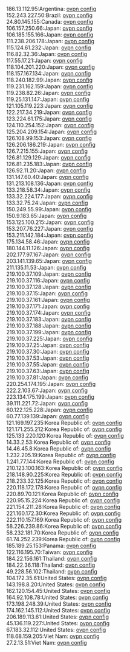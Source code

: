 186.13.112.95:Argentina: [ovpn config](vpn/186_13_112_95.ovpn)  
152.243.227.50:Brazil: [ovpn config](vpn/152_243_227_50.ovpn)  
24.80.145.155:Canada: [ovpn config](vpn/24_80_145_155.ovpn)  
106.157.250.66:Japan: [ovpn config](vpn/106_157_250_66.ovpn)  
106.185.155.166:Japan: [ovpn config](vpn/106_185_155_166.ovpn)  
111.238.206.178:Japan: [ovpn config](vpn/111_238_206_178.ovpn)  
115.124.61.232:Japan: [ovpn config](vpn/115_124_61_232.ovpn)  
116.82.32.36:Japan: [ovpn config](vpn/116_82_32_36.ovpn)  
117.55.17.21:Japan: [ovpn config](vpn/117_55_17_21.ovpn)  
118.104.201.220:Japan: [ovpn config](vpn/118_104_201_220.ovpn)  
118.157.167.134:Japan: [ovpn config](vpn/118_157_167_134.ovpn)  
118.240.182.99:Japan: [ovpn config](vpn/118_240_182_99.ovpn)  
119.231.162.159:Japan: [ovpn config](vpn/119_231_162_159.ovpn)  
119.238.82.26:Japan: [ovpn config](vpn/119_238_82_26.ovpn)  
119.25.131.147:Japan: [ovpn config](vpn/119_25_131_147.ovpn)  
121.105.119.223:Japan: [ovpn config](vpn/121_105_119_223.ovpn)  
122.217.34.219:Japan: [ovpn config](vpn/122_217_34_219.ovpn)  
123.224.61.175:Japan: [ovpn config](vpn/123_224_61_175.ovpn)  
124.110.254.152:Japan: [ovpn config](vpn/124_110_254_152.ovpn)  
125.204.209.154:Japan: [ovpn config](vpn/125_204_209_154.ovpn)  
126.108.99.153:Japan: [ovpn config](vpn/126_108_99_153.ovpn)  
126.206.186.219:Japan: [ovpn config](vpn/126_206_186_219.ovpn)  
126.7.215.155:Japan: [ovpn config](vpn/126_7_215_155.ovpn)  
126.81.129.129:Japan: [ovpn config](vpn/126_81_129_129.ovpn)  
126.81.235.183:Japan: [ovpn config](vpn/126_81_235_183.ovpn)  
126.92.11.20:Japan: [ovpn config](vpn/126_92_11_20.ovpn)  
131.147.60.40:Japan: [ovpn config](vpn/131_147_60_40.ovpn)  
131.213.108.136:Japan: [ovpn config](vpn/131_213_108_136.ovpn)  
133.218.58.34:Japan: [ovpn config](vpn/133_218_58_34.ovpn)  
133.32.224.177:Japan: [ovpn config](vpn/133_32_224_177.ovpn)  
133.32.75.24:Japan: [ovpn config](vpn/133_32_75_24.ovpn)  
150.249.55.99:Japan: [ovpn config](vpn/150_249_55_99.ovpn)  
150.9.183.65:Japan: [ovpn config](vpn/150_9_183_65.ovpn)  
153.125.100.215:Japan: [ovpn config](vpn/153_125_100_215.ovpn)  
153.207.76.227:Japan: [ovpn config](vpn/153_207_76_227.ovpn)  
153.211.142.184:Japan: [ovpn config](vpn/153_211_142_184.ovpn)  
175.134.58.46:Japan: [ovpn config](vpn/175_134_58_46.ovpn)  
180.144.11.126:Japan: [ovpn config](vpn/180_144_11_126.ovpn)  
202.177.97.167:Japan: [ovpn config](vpn/202_177_97_167.ovpn)  
203.141.139.65:Japan: [ovpn config](vpn/203_141_139_65.ovpn)  
211.135.11.53:Japan: [ovpn config](vpn/211_135_11_53.ovpn)  
219.100.37.109:Japan: [ovpn config](vpn/219_100_37_109.ovpn)  
219.100.37.116:Japan: [ovpn config](vpn/219_100_37_116.ovpn)  
219.100.37.128:Japan: [ovpn config](vpn/219_100_37_128.ovpn)  
219.100.37.15:Japan: [ovpn config](vpn/219_100_37_15.ovpn)  
219.100.37.161:Japan: [ovpn config](vpn/219_100_37_161.ovpn)  
219.100.37.171:Japan: [ovpn config](vpn/219_100_37_171.ovpn)  
219.100.37.174:Japan: [ovpn config](vpn/219_100_37_174.ovpn)  
219.100.37.183:Japan: [ovpn config](vpn/219_100_37_183.ovpn)  
219.100.37.188:Japan: [ovpn config](vpn/219_100_37_188.ovpn)  
219.100.37.199:Japan: [ovpn config](vpn/219_100_37_199.ovpn)  
219.100.37.225:Japan: [ovpn config](vpn/219_100_37_225.ovpn)  
219.100.37.25:Japan: [ovpn config](vpn/219_100_37_25.ovpn)  
219.100.37.30:Japan: [ovpn config](vpn/219_100_37_30.ovpn)  
219.100.37.53:Japan: [ovpn config](vpn/219_100_37_53.ovpn)  
219.100.37.55:Japan: [ovpn config](vpn/219_100_37_55.ovpn)  
219.100.37.63:Japan: [ovpn config](vpn/219_100_37_63.ovpn)  
219.100.37.81:Japan: [ovpn config](vpn/219_100_37_81.ovpn)  
220.254.174.195:Japan: [ovpn config](vpn/220_254_174_195.ovpn)  
222.2.103.67:Japan: [ovpn config](vpn/222_2_103_67.ovpn)  
223.134.175.199:Japan: [ovpn config](vpn/223_134_175_199.ovpn)  
39.111.221.72:Japan: [ovpn config](vpn/39_111_221_72.ovpn)  
60.122.125.228:Japan: [ovpn config](vpn/60_122_125_228.ovpn)  
60.77.139.139:Japan: [ovpn config](vpn/60_77_139_139.ovpn)  
121.169.197.235:Korea Republic of: [ovpn config](vpn/121_169_197_235.ovpn)  
121.171.255.212:Korea Republic of: [ovpn config](vpn/121_171_255_212.ovpn)  
125.133.220.120:Korea Republic of: [ovpn config](vpn/125_133_220_120.ovpn)  
14.33.2.53:Korea Republic of: [ovpn config](vpn/14_33_2_53.ovpn)  
14.46.45.8:Korea Republic of: [ovpn config](vpn/14_46_45_8.ovpn)  
1.232.205.19:Korea Republic of: [ovpn config](vpn/1_232_205_19.ovpn)  
1.241.77.144:Korea Republic of: [ovpn config](vpn/1_241_77_144.ovpn)  
210.123.100.163:Korea Republic of: [ovpn config](vpn/210_123_100_163.ovpn)  
218.148.90.225:Korea Republic of: [ovpn config](vpn/218_148_90_225.ovpn)  
218.233.32.125:Korea Republic of: [ovpn config](vpn/218_233_32_125.ovpn)  
220.118.172.178:Korea Republic of: [ovpn config](vpn/220_118_172_178.ovpn)  
220.89.70.121:Korea Republic of: [ovpn config](vpn/220_89_70_121.ovpn)  
220.95.15.224:Korea Republic of: [ovpn config](vpn/220_95_15_224.ovpn)  
221.154.211.28:Korea Republic of: [ovpn config](vpn/221_154_211_28.ovpn)  
221.160.172.30:Korea Republic of: [ovpn config](vpn/221_160_172_30.ovpn)  
222.110.157.169:Korea Republic of: [ovpn config](vpn/222_110_157_169.ovpn)  
58.226.239.86:Korea Republic of: [ovpn config](vpn/58_226_239_86.ovpn)  
58.232.181.70:Korea Republic of: [ovpn config](vpn/58_232_181_70.ovpn)  
61.74.252.239:Korea Republic of: [ovpn config](vpn/61_74_252_239.ovpn)  
185.189.25.153:Panama: [ovpn config](vpn/185_189_25_153.ovpn)  
122.116.195.70:Taiwan: [ovpn config](vpn/122_116_195_70.ovpn)  
184.22.156.161:Thailand: [ovpn config](vpn/184_22_156_161.ovpn)  
184.22.36.118:Thailand: [ovpn config](vpn/184_22_36_118.ovpn)  
49.228.56.102:Thailand: [ovpn config](vpn/49_228_56_102.ovpn)  
104.172.35.61:United States: [ovpn config](vpn/104_172_35_61.ovpn)  
143.198.8.20:United States: [ovpn config](vpn/143_198_8_20.ovpn)  
162.120.154.45:United States: [ovpn config](vpn/162_120_154_45.ovpn)  
164.92.108.78:United States: [ovpn config](vpn/164_92_108_78.ovpn)  
173.198.248.39:United States: [ovpn config](vpn/173_198_248_39.ovpn)  
174.162.145.112:United States: [ovpn config](vpn/174_162_145_112.ovpn)  
206.189.113.61:United States: [ovpn config](vpn/206_189_113_61.ovpn)  
45.136.119.227:United States: [ovpn config](vpn/45_136_119_227.ovpn)  
67.183.32.112:United States: [ovpn config](vpn/67_183_32_112.ovpn)  
118.68.159.205:Viet Nam: [ovpn config](vpn/118_68_159_205.ovpn)  
27.2.13.51:Viet Nam: [ovpn config](vpn/27_2_13_51.ovpn)  
